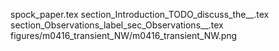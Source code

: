 spock_paper.tex
section_Introduction_TODO_discuss_the__.tex
section_Observations_label_sec_Observations__.tex
figures/m0416_transient_NW/m0416_transient_NW.png
  